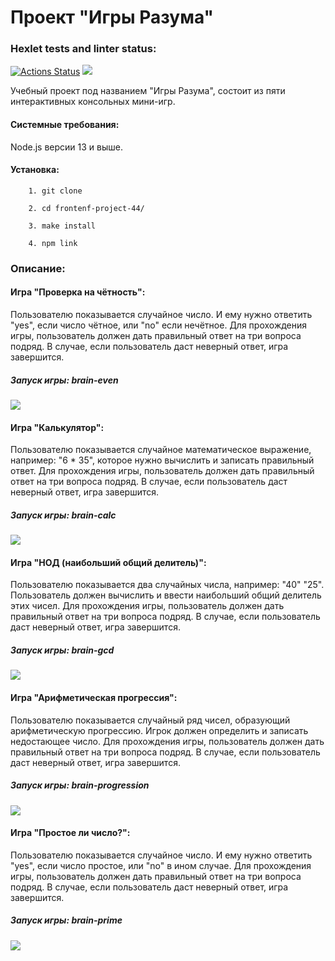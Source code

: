 Проект "Игры Разума"
=====================
### Hexlet tests and linter status:
[![Actions Status](https://github.com/KiritoMorl/frontend-project-44/workflows/hexlet-check/badge.svg)](https://github.com/KiritoMorl/frontend-project-44/actions)
<a href="https://codeclimate.com/github/KiritoMorl/frontend-project-44/maintainability"><img src="https://api.codeclimate.com/v1/badges/dad508b245814cf7c52d/maintainability" /></a>

Учебный проект под названием "Игры Разума", состоит из пяти интерактивных консольных мини-игр.

#### Системные требования:
Node.js версии 13 и выше.

#### Установка:
```
    1. git clone
```
```
    2. cd frontenf-project-44/
```
```
    3. make install
```
```
    4. npm link
```

### Описание:
#### Игра "Проверка на чётность":

Пользователю показывается случайное число. И ему нужно ответить "yes", если число чётное, или "no" если нечётное.
Для прохождения игры, пользователь должен дать правильный ответ на три вопроса подряд.
В случае, если пользователь даст неверный ответ, игра завершится.

##### Запуск игры: brain-even

<a href="https://asciinema.org/a/Of3CQfstH1sEdtbMJp5toEszy" target="_blank"><img src="https://asciinema.org/a/Of3CQfstH1sEdtbMJp5toEszy.svg" /></a>

#### Игра "Калькулятор":
Пользователю показывается случайное математическое выражение, например: "6 * 35", которое нужно вычислить и записать правильный ответ.
Для прохождения игры, пользователь должен дать правильный ответ на три вопроса подряд.
В случае, если пользователь даст неверный ответ, игра завершится.

##### Запуск игры: brain-calc

<a href="https://asciinema.org/a/etg6WSuJ18ohEuhJ4w0HMGbTJ" target="_blank"><img src="https://asciinema.org/a/etg6WSuJ18ohEuhJ4w0HMGbTJ.svg" /></a>

#### Игра "НОД (наибольший общий делитель)":
Пользователю показывается два случайных числа, например: "40" "25".
Пользователь должен вычислить и ввести наибольший общий делитель этих чисел.
Для прохождения игры, пользователь должен дать правильный ответ на три вопроса подряд.
В случае, если пользователь даст неверный ответ, игра завершится.

##### Запуск игры: brain-gcd

<a href="https://asciinema.org/a/7ZB4wH6QhllPr8IV5T9M3bYgG" target="_blank"><img src="https://asciinema.org/a/7ZB4wH6QhllPr8IV5T9M3bYgG.svg" /></a>

#### Игра "Арифметическая прогрессия":
Пользователю показывается случайный ряд чисел, образующий арифметическую прогрессию.
Игрок должен определить и записать недостающее число.
Для прохождения игры, пользователь должен дать правильный ответ на три вопроса подряд.
В случае, если пользователь даст неверный ответ, игра завершится.

##### Запуск игры: brain-progression

<a href="https://asciinema.org/a/MmcjJ0hZxiumWDUMAXvDFEjwe" target="_blank"><img src="https://asciinema.org/a/MmcjJ0hZxiumWDUMAXvDFEjwe.svg" /></a>

#### Игра "Простое ли число?":
Пользователю показывается случайное число. И ему нужно ответить "yes", если число простое, или "no" в ином случае.
Для прохождения игры, пользователь должен дать правильный ответ на три вопроса подряд.
В случае, если пользователь даст неверный ответ, игра завершится.

##### Запуск игры: brain-prime

<a href="https://asciinema.org/a/x64HqyR1cFysQEr9PALxGbcqn" target="_blank"><img src="https://asciinema.org/a/x64HqyR1cFysQEr9PALxGbcqn.svg" /></a>